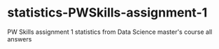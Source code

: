 # statistics-PWSkills-assignment-1
PW Skills assignment 1 statistics from Data Science master's course all answers
